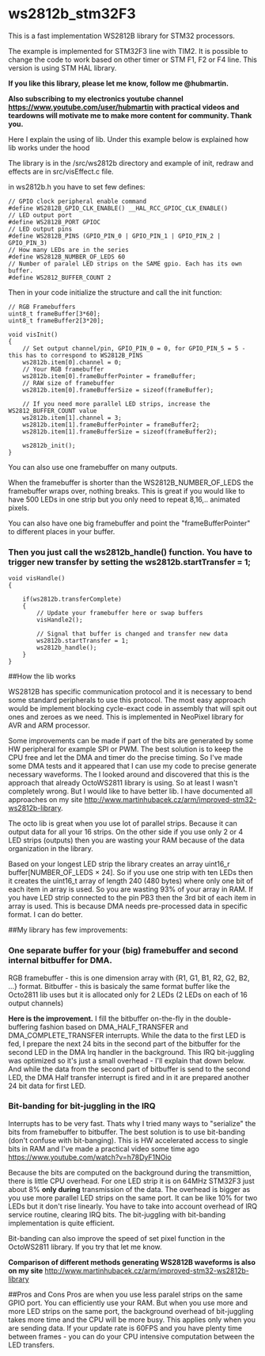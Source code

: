 # ws2812b_stm32F3
This is a fast implementation WS2812B library for STM32 processors.

The example is implemented for STM32F3 line with TIM2. It is possible to change the code to work based on other timer or STM F1, F2 or F4 line. This version is using STM HAL library.


**If you like this library, please let me know, follow me @hubmartin.**

**Also subscribing to my electronics youtube channel https://www.youtube.com/user/hubmartin with practical videos and teardowns will motivate me to make more content for community. Thank you.**


Here I explain the using of lib. Under this example below is explained how lib works under the hood

The library is in the /src/ws2812b directory and example of init, redraw and effects are in src/visEffect.c file.

in ws2812b.h you have to set few defines:
```
// GPIO clock peripheral enable command
#define WS2812B_GPIO_CLK_ENABLE() __HAL_RCC_GPIOC_CLK_ENABLE()
// LED output port
#define WS2812B_PORT GPIOC
// LED output pins
#define WS2812B_PINS (GPIO_PIN_0 | GPIO_PIN_1 | GPIO_PIN_2 | GPIO_PIN_3)
// How many LEDs are in the series
#define WS2812B_NUMBER_OF_LEDS 60
// Number of paralel LED strips on the SAME gpio. Each has its own buffer.
#define WS2812_BUFFER_COUNT 2
```

Then in your code initialize the structure and call the init function:
```
// RGB Framebuffers
uint8_t frameBuffer[3*60];
uint8_t frameBuffer2[3*20];

void visInit()
{
	// Set output channel/pin, GPIO_PIN_0 = 0, for GPIO_PIN_5 = 5 - this has to correspond to WS2812B_PINS
	ws2812b.item[0].channel = 0;
	// Your RGB framebuffer
	ws2812b.item[0].frameBufferPointer = frameBuffer;
	// RAW size of framebuffer
	ws2812b.item[0].frameBufferSize = sizeof(frameBuffer);

	// If you need more parallel LED strips, increase the WS2812_BUFFER_COUNT value
	ws2812b.item[1].channel = 3;
	ws2812b.item[1].frameBufferPointer = frameBuffer2;
	ws2812b.item[1].frameBufferSize = sizeof(frameBuffer2);

	ws2812b_init();
}
```
You can also use one framebuffer on many outputs.

When the framebuffer is shorter than the WS2812B_NUMBER_OF_LEDS the framebuffer wraps over, nothing breaks. This is great if you would like to have 500 LEDs in one strip but you only need to repeat 8,16,.. animated pixels.

You can also have one big framebuffer and point the "frameBufferPointer" to different places in your buffer.


### Then you just call the ws2812b_handle() function. You have to trigger new transfer by setting the ws2812b.startTransfer = 1;
```
void visHandle()
{

	if(ws2812b.transferComplete)
	{
		// Update your framebuffer here or swap buffers
		visHandle2();

		// Signal that buffer is changed and transfer new data
		ws2812b.startTransfer = 1;
		ws2812b_handle();
	}
}
```

##How the lib works

WS2812B has specific communication protocol and it is necessary to bend some standard peripherals to use this protocol. The most easy approach would be implement blocking cycle-exact code in assembly that will spit out ones and zeroes as we need. This is implemented in NeoPixel library for AVR and ARM processor.

Some improvements can be made if part of the bits are generated by some HW peripheral for example SPI or PWM. The best solution is to keep the CPU free and let the DMA and timer do the precise timing. So I've made some DMA tests and it appeared that I can use my code to precise generate necessary waveforms. The I looked around and discovered that this is the approach that already OctoWS2811 library is using. So at least I wasn't completely wrong. But I would like to have better lib. I have documented all approaches on my site http://www.martinhubacek.cz/arm/improved-stm32-ws2812b-library.

The octo lib is great when you use lot of parallel strips. Because it can output data for all your 16 strips. On the other side if you use only 2 or 4 LED strips (outputs) then you are wasting your RAM because of the data organization in the library.

Based on your longest LED strip the library creates an array uint16_r buffer[NUMBER_OF_LEDS × 24]. So if you use one strip with ten LEDs then it creates the uint16_t array of length 240 (480 bytes) where only one bit of each item in array is used. So you are wasting 93% of your array in RAM. If you have LED strip connected to the pin PB3 then the 3rd bit of each item in array is used. This is because DMA needs pre-processed data in specific format. I can do better.

##My library has few improvements:

### One separate buffer for your (big) framebuffer and second internal bitbuffer for DMA.
RGB framebuffer - this is one dimension array with {R1, G1, B1, R2, G2, B2, ...} format.
Bitbuffer - this is basicaly the same format buffer like the Octo2811 lib uses but it is allocated only for 2 LEDs (2 LEDs on each of 16 output channels)

**Here is the improvement.** I fill the bitbuffer on-the-fly in the double-buffering fashion based on DMA_HALF_TRANSFER and DMA_COMPLETE_TRANSFER interrupts. While the data to the first LED is fed, I prepare the next 24 bits in the second part of the bitbuffer for the second LED in the DMA Irq handler in the background. This IRQ bit-juggling was optimized so it's just a small overhead - I'll explain that down below. And while the data from the second part of bitbuffer is send to the second LED, the DMA Half transfer interrupt is fired and in it are prepared another 24 bit data for first LED.

### Bit-banding for bit-juggling in the IRQ
Interrupts has to be very fast. Thats why I tried many ways to "serialize" the bits from framebuffer to bitbuffer. The best solution is to use bit-banding (don't confuse with bit-banging). This is HW accelerated access to single bits in RAM and I've made a practical video some time ago https://www.youtube.com/watch?v=h78DyF1NOio

Because the bits are computed on the background during the transmittion, there is little CPU overhead. For one LED strip it is on 64MHz STM32F3 just about 8% **only during** transmission of the data. The overhead is bigger as you use more parallel LED strips on the same port. It can be like 10% for two LEDs but it don't rise linearly. You have to take into account overhead of IRQ service routine, clearing IRQ bits. The bit-juggling with bit-banding implementation is quite efficient.

Bit-banding can also improve the speed of set pixel function in the OctoWS2811 library. If you try that let me know.

**Comparison of different methods generating WS2812B waveforms is also on my site**
http://www.martinhubacek.cz/arm/improved-stm32-ws2812b-library


##Pros and Cons
Pros are when you use less paralel strips on the same GPIO port. You can efficiently use your RAM. But when you use more and more LED strips on the same port, the background overhead of bit-juggling takes more time and the CPU will be more busy. This applies only when you are sending data. If your update rate is 60FPS and you have plenty time between frames - you can do your CPU intensive computation between the LED transfers.

